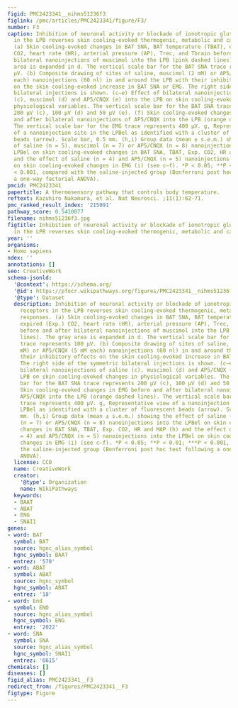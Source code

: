 ```yaml
---
figid: PMC2423341__nihms51236f3
figlink: /pmc/articles/PMC2423341/figure/F3/
number: F3
caption: Inhibition of neuronal activity or blockade of ionotropic glutamate receptors
  in the LPB reverses skin cooling-evoked thermogenic, metabolic and cardiac responses.
  (a) Skin cooling-evoked changes in BAT SNA, BAT temperature (TBAT), expired (Exp.)
  CO2, heart rate (HR), arterial pressure (AP), Trec, and Tbrain before and after
  bilateral nanoinjections of muscimol into the LPB (pink dashed lines). The gray
  area is expanded in d. The vertical scale bar for the BAT SNA trace represents 100
  μV. (b) Composite drawing of sites of saline, muscimol (2 mM) or AP5/CNQX (5 mM
  each) nanoinjections (60 nl) in and around the LPB with their inhibitory effects
  on the skin cooling-evoked increase in BAT SNA or EMG. The right side of the symmetric
  bilateral injections is shown. (c–e) Effect of bilateral nanoinjections of saline
  (c), muscimol (d) and AP5/CNQX (e) into the LPB on skin cooling-evoked changes in
  physiological variables. The vertical scale bar for the BAT SNA trace represents
  200 μV (c), 100 μV (d) and 50 μV (e). (f) Skin cooling-evoked changes in EMG before
  and after bilateral nanoinjections of AP5/CNQX into the LPB (orange dashed lines).
  The vertical scale bar for the EMG trace represents 400 μV. g, Representative view
  of a nanoinjection site in the LPBel as identified with a cluster of fluorescent
  beads (arrow). Scale bar, 0.5 mm. (h,i) Group data (mean ± s.e.m.) showing the effect
  of saline (n = 5), muscimol (n = 7) or AP5/CNQX (n = 8) nanoinjections into the
  LPBel on skin cooling-evoked changes in BAT SNA, TBAT, Exp. CO2, HR and MAP (h)
  and the effect of saline (n = 4) and AP5/CNQX (n = 5) nanoinjections into the LPBel
  on skin cooling-evoked changes in EMG (i) (see c–f). *P < 0.05; **P < 0.01; ***P
  < 0.001, compared with the saline-injected group (Bonferroni post hoc test following
  a one-way factorial ANOVA).
pmcid: PMC2423341
papertitle: A thermosensory pathway that controls body temperature.
reftext: Kazuhiro Nakamura, et al. Nat Neurosci. ;11(1):62-71.
pmc_ranked_result_index: '215091'
pathway_score: 0.5410077
filename: nihms51236f3.jpg
figtitle: Inhibition of neuronal activity or blockade of ionotropic glutamate receptors
  in the LPB reverses skin cooling-evoked thermogenic, metabolic and cardiac responses
year: ''
organisms:
- Homo sapiens
ndex: ''
annotations: []
seo: CreativeWork
schema-jsonld:
  '@context': https://schema.org/
  '@id': https://pfocr.wikipathways.org/figures/PMC2423341__nihms51236f3.html
  '@type': Dataset
  description: Inhibition of neuronal activity or blockade of ionotropic glutamate
    receptors in the LPB reverses skin cooling-evoked thermogenic, metabolic and cardiac
    responses. (a) Skin cooling-evoked changes in BAT SNA, BAT temperature (TBAT),
    expired (Exp.) CO2, heart rate (HR), arterial pressure (AP), Trec, and Tbrain
    before and after bilateral nanoinjections of muscimol into the LPB (pink dashed
    lines). The gray area is expanded in d. The vertical scale bar for the BAT SNA
    trace represents 100 μV. (b) Composite drawing of sites of saline, muscimol (2
    mM) or AP5/CNQX (5 mM each) nanoinjections (60 nl) in and around the LPB with
    their inhibitory effects on the skin cooling-evoked increase in BAT SNA or EMG.
    The right side of the symmetric bilateral injections is shown. (c–e) Effect of
    bilateral nanoinjections of saline (c), muscimol (d) and AP5/CNQX (e) into the
    LPB on skin cooling-evoked changes in physiological variables. The vertical scale
    bar for the BAT SNA trace represents 200 μV (c), 100 μV (d) and 50 μV (e). (f)
    Skin cooling-evoked changes in EMG before and after bilateral nanoinjections of
    AP5/CNQX into the LPB (orange dashed lines). The vertical scale bar for the EMG
    trace represents 400 μV. g, Representative view of a nanoinjection site in the
    LPBel as identified with a cluster of fluorescent beads (arrow). Scale bar, 0.5
    mm. (h,i) Group data (mean ± s.e.m.) showing the effect of saline (n = 5), muscimol
    (n = 7) or AP5/CNQX (n = 8) nanoinjections into the LPBel on skin cooling-evoked
    changes in BAT SNA, TBAT, Exp. CO2, HR and MAP (h) and the effect of saline (n
    = 4) and AP5/CNQX (n = 5) nanoinjections into the LPBel on skin cooling-evoked
    changes in EMG (i) (see c–f). *P < 0.05; **P < 0.01; ***P < 0.001, compared with
    the saline-injected group (Bonferroni post hoc test following a one-way factorial
    ANOVA).
  license: CC0
  name: CreativeWork
  creator:
    '@type': Organization
    name: WikiPathways
  keywords:
  - BAAT
  - ABAT
  - ENG
  - SNAI1
genes:
- word: BAT
  symbol: BAT
  source: hgnc_alias_symbol
  hgnc_symbol: BAAT
  entrez: '570'
- word: ABAT
  symbol: ABAT
  source: hgnc_symbol
  hgnc_symbol: ABAT
  entrez: '18'
- word: End
  symbol: END
  source: hgnc_alias_symbol
  hgnc_symbol: ENG
  entrez: '2022'
- word: SNA
  symbol: SNA
  source: hgnc_alias_symbol
  hgnc_symbol: SNAI1
  entrez: '6615'
chemicals: []
diseases: []
figid_alias: PMC2423341__F3
redirect_from: /figures/PMC2423341__F3
figtype: Figure
---
```

